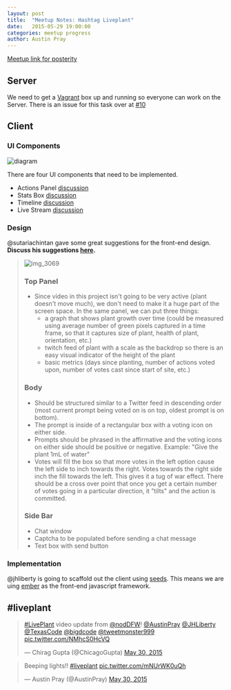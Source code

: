 ```yaml
---
layout: post
title:  "Meetup Notes: Hashtag Liveplant"
date:   2015-05-29 19:00:00
categories: meetup progress
author: Austin Pray
---
```


[Meetup link for posterity](http://www.meetup.com/Dallas-Web-Mobile-Development-Meetup/events/222592385/)

## Server

We need to get a [Vagrant][] box up and running so everyone can work on the Server. There is an issue for this task over at [#10](https://github.com/liveplant/liveplant-server/issues/10)

## Client

### UI Components

![diagram](https://i.imgur.com/1TyrrQQ.jpg)

There are four UI components that need to be implemented.

- Actions Panel [discussion](https://github.com/liveplant/liveplant.io/issues/5)
- Stats Box [discussion](https://github.com/liveplant/liveplant.io/issues/6)
- Timeline [discussion](https://github.com/liveplant/liveplant.io/issues/7)
- Live Stream [discussion](https://github.com/liveplant/liveplant.io/issues/8)

### Design

@sutariachintan gave some great suggestions for the front-end design. **Discuss his suggestions [here](https://github.com/liveplant/liveplant.io/issues/4).**

>![img_3069](https://i.imgur.com/4h3NdVM.jpg)
>
>### Top Panel
>- Since video in this project isn't going to be very active (plant doesn't move much), we don't need to make it a huge part of the screen space. In the same panel, we can put three things: 
>     - a graph that shows plant growth over time (could be measured using average number of green pixels captured in a time frame, so that it captures size of plant, health of plant, orientation, etc.)
>     - twitch feed of plant with a scale as the backdrop so there is an easy visual indicator of the height of the plant
>     - basic metrics (days since planting, number of actions voted upon, number of votes cast since start of site, etc.)
>
>### Body
>- Should be structured similar to a Twitter feed in descending order (most current prompt being voted on is on top, oldest prompt is on bottom).
>- The prompt is inside of a rectangular box with a voting icon on either side.
>- Prompts should be phrased in the affirmative and the voting icons on either side should be positive or negative. Example: "Give the plant 1mL of water"
>- Votes will fill the box so that more votes in the left option cause the left side to inch towards the right. Votes towards the right side inch the fill towards the left. This gives it a tug of war effect. There should be a cross over point that once you get a certain number of votes going in a particular direction, it "tilts" and the action is committed.
>
>### Side Bar
>- Chat window
>- Captcha to be populated before sending a chat message
>- Text box with send button


### Implementation

@jhliberty is going to scaffold out the client using [seeds][]. This means we are uing [ember][] as the front-end javascript framework.

## #liveplant

<blockquote class="twitter-tweet" lang="en"><p lang="en" dir="ltr"><a href="https://twitter.com/hashtag/LivePlant?src=hash">#LivePlant</a> video update from <a href="https://twitter.com/nodDFW">@nodDFW</a>! <a href="https://twitter.com/AustinPray">@AustinPray</a> <a href="https://twitter.com/JHLiberty">@JHLiberty</a> <a href="https://twitter.com/TexasCode">@TexasCode</a> <a href="https://twitter.com/bigdcode">@bigdcode</a> <a href="https://twitter.com/tweetmonster999">@tweetmonster999</a> <a href="http://t.co/NMhcS0HcVQ">pic.twitter.com/NMhcS0HcVQ</a></p>&mdash; Chirag Gupta (@ChicagoGupta) <a href="https://twitter.com/ChicagoGupta/status/604475479253393408">May 30, 2015</a></blockquote>
<script async src="//platform.twitter.com/widgets.js" charset="utf-8"></script>

<blockquote class="twitter-tweet" lang="en"><p lang="en" dir="ltr">Beeping lights!! <a href="https://twitter.com/hashtag/liveplant?src=hash">#liveplant</a> <a href="http://t.co/mNUrWK0uQh">pic.twitter.com/mNUrWK0uQh</a></p>&mdash; Austin Pray (@AustinPray) <a href="https://twitter.com/AustinPray/status/604458653396049920">May 30, 2015</a></blockquote>
<script async src="//platform.twitter.com/widgets.js" charset="utf-8"></script>

[seeds]: https://github.com/terminalvelocity/seeds.js
[ember]: http://emberjs.com/
[Vagrant]: https://www.vagrantup.com/

